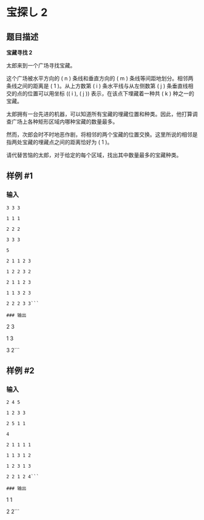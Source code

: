 # 宝探し 2

## 题目描述

**宝藏寻找 2**


太郎来到一个广场寻找宝藏。

这个广场被水平方向的 \( n \) 条线和垂直方向的 \( m \) 条线等间距地划分。相邻两条线之间的距离是 \( 1 \)。从上方数第 \( i \) 条水平线与从左侧数第 \( j \) 条垂直线相交的点的位置可以用坐标 (\( i \), \( j \)) 表示，在该点下埋藏着一种共 \( k \) 种之一的宝藏。

太郎拥有一台先进的机器，可以知道所有宝藏的埋藏位置和种类。因此，他打算调查广场上各种矩形区域内哪种宝藏的数量最多。

然而，次郎会时不时地恶作剧，将相邻的两个宝藏的位置交换。这里所说的相邻是指两处宝藏的埋藏点之间的距离恰好为 \( 1 \)。

请代替苦恼的太郎，对于给定的每个区域，找出其中数量最多的宝藏种类。

## 样例 #1

### 输入

```
3 3 3
1 1 1
2 2 2
3 3 3
5
2 1 1 2 3
1 2 2 3 2
2 1 1 2 3
1 1 3 2 3
2 2 2 3 3```

### 输出

```
2 3
1 3
3 2```

## 样例 #2

### 输入

```
2 4 5
1 2 3 3
2 5 1 1
4
2 1 1 1 1
1 1 3 1 2
1 2 3 1 3
2 2 1 2 4```

### 输出

```
1 1
2 2```

